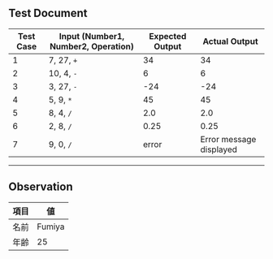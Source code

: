 ## Test Document

| Test Case | Input (Number1, Number2, Operation) | Expected Output | Actual Output | 
|-----------|--------------------------------------|-----------------|---------------|
| 1 | 7, 27, `+` | 34 | 34 | 
| 2 | 10, 4, `-` | 6 | 6 |
| 3 | 3, 27, `-` | -24 | -24 |
| 4 | 5, 9, `*` | 45 | 45 | 
| 5 | 8, 4, `/` | 2.0 | 2.0 |
| 6 | 2, 8, `/` | 0.25 | 0.25|
| 7 | 9, 0, `/` | error | Error message displayed | 
---

## Observation
| 項目 | 値 |
|------|----|
| 名前 | Fumiya |
| 年齢 | 25 |
